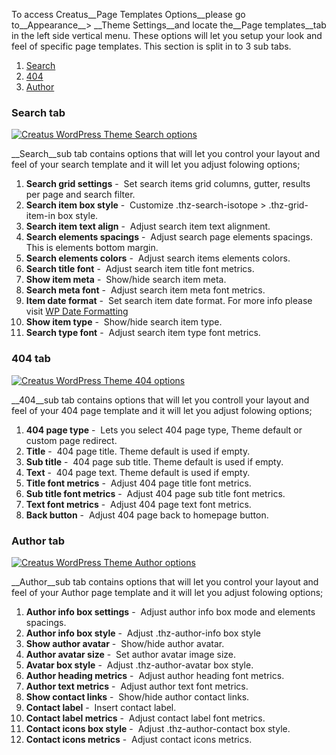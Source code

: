 <div class="thz-lightbox-gallery" markdown="1">

To access Creatus__Page Templates Options__please go to__Appearance__> __Theme Settings__and locate the__Page templates__tab in the left side vertical menu. These options will let you setup your look and feel of specific page templates. This section is split in to 3 sub tabs.


1. <a href="#search" class="thz-scroll">Search</a>
2. <a href="#fourofour" class="thz-scroll">404</a>
3. <a href="#author" class="thz-scroll">Author</a>


<div id="search" markdown="1">

### Search tab 
<div class="thz-doc-image max">
<a class="thz-lightbox mfp-image" href="../../docs-media/search-options.jpg" data-mfp-title="Creatus WordPress Theme Search options" data-modal-size="large">
	<img src="../../docs-media/search-options.jpg" alt="Creatus WordPress Theme Search options" />
</a>
</div>

__Search__sub tab contains options that will let you control your layout and feel of your search template and it will let you adjust folowing options;



1. __Search grid settings__&nbsp;-&nbsp; Set search items grid columns, gutter, results per page and search filter.
2. __Search item box style__&nbsp;-&nbsp; Customize .thz-search-isotope > .thz-grid-item-in box style.
3. __Search item text align__&nbsp;-&nbsp; Adjust search item text alignment.
4. __Search elements spacings__&nbsp;-&nbsp; Adjust search page elements spacings. This is elements bottom margin.
5. __Search elements colors__&nbsp;-&nbsp; Adjust search items elements colors.
6. __Search title font__&nbsp;-&nbsp; Adjust search item title font metrics.
7. __Show item meta__&nbsp;-&nbsp; Show/hide search item meta.
8. __Search meta font__&nbsp;-&nbsp; Adjust search item meta font metrics.
9. __Item date format__&nbsp;-&nbsp; Set search item date format. For more info please visit <a href="http://codex.wordpress.org/Formatting_Date_and_Time" target="_blank">WP Date Formatting</a>
10. __Show item type__&nbsp;-&nbsp; Show/hide search item type.
11. __Search type font__&nbsp;-&nbsp; Adjust search item type font metrics.
</div>


<div id="fourofour" markdown="1">

### 404 tab 
<div class="thz-doc-image max">
<a class="thz-lightbox mfp-image" href="../../docs-media/404-options.jpg" data-mfp-title="Creatus WordPress Theme 404 options" data-modal-size="large">
	<img src="../../docs-media/404-options.jpg" alt="Creatus WordPress Theme 404 options" />
</a>
</div>

__404__sub tab contains options that will let you controll your layout and feel of your 404 page template and it will let you adjust folowing options;


1. __404 page type__&nbsp;-&nbsp; Lets you select 404 page type, Theme default or custom page redirect.
2. __Title__&nbsp;-&nbsp; 404 page title. Theme default is used if empty.
3. __Sub title__&nbsp;-&nbsp; 404 page sub title. Theme default is used if empty.
4. __Text__&nbsp;-&nbsp; 404 page text. Theme default is used if empty.
5. __Title font metrics__&nbsp;-&nbsp; Adjust 404 page title font metrics.
6. __Sub title font metrics__&nbsp;-&nbsp; Adjust 404 page sub title font metrics.
7. __Text font metrics__&nbsp;-&nbsp; Adjust 404 page text font metrics.
8. __Back button__&nbsp;-&nbsp; Adjust 404 page back to homepage button.


</div>



<div id="author" markdown="1">

### Author tab 
<div class="thz-doc-image max">
<a class="thz-lightbox mfp-image" href="../../docs-media/author-options.jpg" data-mfp-title="Creatus WordPress Theme Author options" data-modal-size="large">
	<img src="../../docs-media/author-options.jpg" alt="Creatus WordPress Theme Author options" />
</a>
</div>

__Author__sub tab contains options that will let you control your layout and feel of your Author page template and it will let you adjust folowing options;



1. __Author info box settings__&nbsp;-&nbsp; Adjust author info box mode and elements spacings.
2. __Author info box style__&nbsp;-&nbsp; Adjust .thz-author-info box style
3. __Show author avatar__&nbsp;-&nbsp; Show/hide author avatar.
4. __Author avatar size__&nbsp;-&nbsp; Set author avatar image size.
5. __Avatar box style__&nbsp;-&nbsp; Adjust .thz-author-avatar box style.
6. __Author heading metrics__&nbsp;-&nbsp; Adjust author heading font metrics.
7. __Author text metrics__&nbsp;-&nbsp; Adjust author text font metrics.
8. __Show contact links__&nbsp;-&nbsp; Show/hide author contact links.
9. __Contact label__&nbsp;-&nbsp; Insert contact label.
10. __Contact label metrics__&nbsp;-&nbsp; Adjust contact label font metrics.
11. __Contact icons box style__&nbsp;-&nbsp; Adjust .thz-author-contact box style.
12. __Contact icons metrics__&nbsp;-&nbsp; Adjust contact icons metrics.


</div>


</div>